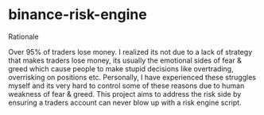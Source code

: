 # binance-risk-engine

Rationale

Over 95% of traders lose money. I realized its not due to a lack of strategy that makes traders lose money, its usually the emotional sides of fear & greed which cause people to make stupid decisions like overtrading, overrisking on positions etc. Personally, I have experienced these struggles myself and its very hard to control some of these reasons due to human weakness of fear & greed. This project aims to address the risk side by ensuring a traders account can never blow up with a risk engine script.
